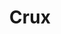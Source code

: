 ---
title: "Crux"
hashtag: crux
borders:
  - Centaurus
  - Musca
layout: hashtag
subdivision-of:
  - southern celestial hemisphere
tags:
  - Constellation
---